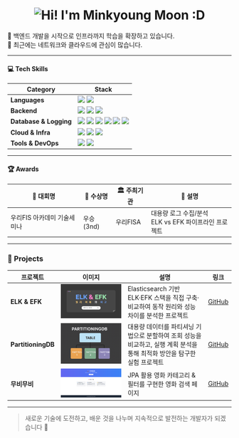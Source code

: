 <h1 align="center">
  <img src="https://readme-typing-svg.herokuapp.com?font=Baloo+2&size=32&pause=10000&color=006400&center=true&vCenter=true&width=500&lines=🌱+Hi!+I'm+Minkyoung+Moon+:D" alt="Hi! I'm Minkyoung Moon :D" />
</h1>
<div>
🚀 백엔드 개발을 시작으로 인프라까지 학습을 확장하고 있습니다. <br>
👀 최근에는 네트워크와 클라우드에 관심이 많습니다.  


</div>

<p align="center"> </p>


<!-- <p align="center">
  <a href="mailto:ess5607@gmail.com">
  <img src="https://img.shields.io/badge/Gmail-D14836?style=flat&logo=gmail&logoColor=white" alt="Email" /></a>
  <a href="https://velog.io/@ess0520">
  <img src="https://img.shields.io/badge/velog-20C997?style=flat&logo=velog&logoColor=white" alt="Velog" /></a>
</p> -->

---

#### 💻 Tech Skills

| Category | Stack |
|----------|-------|
| **Languages** | <img src="https://img.shields.io/badge/Java-007396?style=flat&logo=java&logoColor=white"/> <img src="https://img.shields.io/badge/Python-3776AB?style=flat&logo=python&logoColor=white"/> |
| **Backend** | <img src="https://img.shields.io/badge/Spring%20Boot-6DB33F?style=flat&logo=spring-boot&logoColor=white"/> <img src="https://img.shields.io/badge/JPA-59666C?style=flat&logo=hibernate&logoColor=white"/> <img src="https://img.shields.io/badge/Thymeleaf-005F0F?style=flat&logo=spring&logoColor=white"/> |
| **Database & Logging** | <img src="https://img.shields.io/badge/MySQL-4479A1?style=flat&logo=mysql&logoColor=white"/> <img src="https://img.shields.io/badge/Oracle-F80000?style=flat&logo=oracle&logoColor=white"/> <img src="https://img.shields.io/badge/Elasticsearch-005571?style=flat&logo=elasticsearch&logoColor=white"/> <img src="https://img.shields.io/badge/Kibana-E8478B?style=flat&logo=kibana&logoColor=white"/> <img src="https://img.shields.io/badge/Logstash-005571?style=flat&logo=logstash&logoColor=white"/> <img src="https://img.shields.io/badge/Fluentd-0E83C8?style=flat&logo=fluentd&logoColor=white"/> |
| **Cloud & Infra** | <img src="https://img.shields.io/badge/Ubuntu-E95420?style=flat&logo=ubuntu&logoColor=white"/> <img src="https://img.shields.io/badge/VirtualBox-183A61?style=flat&logo=virtualbox&logoColor=white"/> <img src="https://img.shields.io/badge/Docker-2496ED?style=flat&logo=docker&logoColor=white"/> |
| **Tools & DevOps** | <img src="https://img.shields.io/badge/Git-F05032?style=flat&logo=git&logoColor=white"/> <img src="https://img.shields.io/badge/IntelliJ%20IDEA-000000?style=flat&logo=intellijidea&logoColor=white"/> |

---

#### 🏆 Awards

| 🎯 대회명 | 🥇 수상명 | 🏛 주최기관 | 📄 설명 |
|-----------|-----------|-------------|---------|
| 우리FIS 아카데미 기술세미나 | 우승(3nd) | 우리FISA | 대용량 로그 수집/분석 <br>ELK vs EFK 파이프라인 프로젝트

<!-- ---

### 🧮 Algorithm Ranking

<p align="center">
  <a href="https://solved.ac/ryuchae">
    <img src="http://mazassumnida.wtf/api/v2/generate_badge?boj=ess0520" alt="solved.ac tier"/>
  </a>
</p> -->

---

### 📌 Projects

| 프로젝트 | 이미지 | 설명 | 링크 |
|----------|------|-----------|------|
| **ELK & EFK** | <img src="./img/ELKvsEFK.png"/> | Elasticsearch 기반 ELK·EFK 스택을 직접 구축·비교하여 동작 원리와 성능 차이를 분석한 프로젝트 | [GitHub](https://github.com/Gill010147/elk_efk_tech_seminar)  |
| **PartitioningDB**| <img src="./img/DBpartitioning.png"/>  | 대용량 데이터를 파티셔닝 기법으로 분할하여 조회 성능을 비교하고, 실행 계획 분석을 통해 최적화 방안을 탐구한 실험 프로젝트 | [GitHub](https://github.com/Minkyoungg0/PartitioningDB.git)  |
| **무비무비**| <img src="./img/jpa.png"/> | JPA 활용 영화 카테고리 & 필터를 구현한 영화 검색 페이지 | [GitHub](https://github.com/songhajang/movieJPA)  |

---
> 새로운 기술에 도전하고, 배운 것을 나누며 지속적으로 발전하는 개발자가 되겠습니다 🙌
